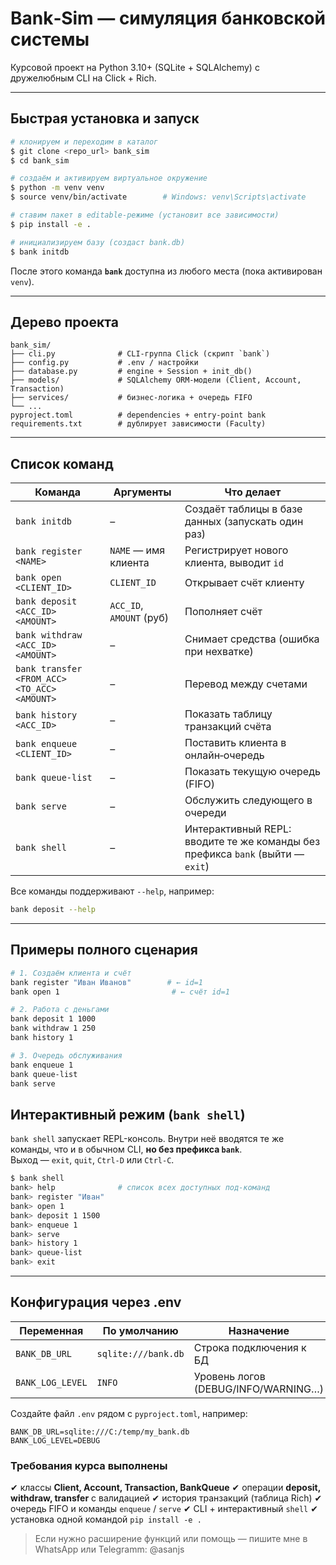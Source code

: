 # Bank‑Sim — симуляция банковской системы

Курсовой проект на Python 3.10+ (SQLite + SQLAlchemy) с дружелюбным CLI на Click + Rich.

---

## Быстрая установка и запуск

```bash
# клонируем и переходим в каталог
$ git clone <repo_url> bank_sim
$ cd bank_sim

# создаём и активируем виртуальное окружение
$ python -m venv venv
$ source venv/bin/activate        # Windows: venv\Scripts\activate

# ставим пакет в editable‑режиме (установит все зависимости)
$ pip install -e .

# инициализируем базу (создаст bank.db)
$ bank initdb
```

После этого команда **`bank`** доступна из любого места (пока активирован `venv`).

---

## Дерево проекта

```
bank_sim/
├── cli.py              # CLI-группа Click (скрипт `bank`)
├── config.py           # .env / настройки
├── database.py         # engine + Session + init_db()
├── models/             # SQLAlchemy ORM‑модели (Client, Account, Transaction)
├── services/           # бизнес‑логика + очередь FIFO
└── ...
pyproject.toml          # dependencies + entry‑point bank
requirements.txt        # дублирует зависимости (Faculty)
```

---

## Список команд

| Команда                                      | Аргументы                | Что делает                                                                     |
| -------------------------------------------- | ------------------------ | ------------------------------------------------------------------------------ |
| `bank initdb`                                | –                        | Создаёт таблицы в базе данных (запускать один раз)                             |
| `bank register <NAME>`                       | `NAME` — имя клиента     | Регистрирует нового клиента, выводит `id`                                      |
| `bank open <CLIENT_ID>`                      | `CLIENT_ID`              | Открывает счёт клиенту                                                         |
| `bank deposit <ACC_ID> <AMOUNT>`             | `ACC_ID`, `AMOUNT` (руб) | Пополняет счёт                                                                 |
| `bank withdraw <ACC_ID> <AMOUNT>`            | –                        | Снимает средства (ошибка при нехватке)                                         |
| `bank transfer <FROM_ACC> <TO_ACC> <AMOUNT>` | –                        | Перевод между счетами                                                          |
| `bank history <ACC_ID>`                      | –                        | Показать таблицу транзакций счёта                                              |
| `bank enqueue <CLIENT_ID>`                   | –                        | Поставить клиента в онлайн‑очередь                                             |
| `bank queue-list`                            | –                        | Показать текущую очередь (FIFO)                                                |
| `bank serve`                                 | –                        | Обслужить следующего в очереди                                                 |
| `bank shell`                                 | –                        | Интерактивный REPL: вводите те же команды без префикса `bank` (выйти — `exit`) |

Все команды поддерживают `--help`, например:

```bash
bank deposit --help
```

---

## Примеры полного сценария

```bash
# 1. Создаём клиента и счёт
bank register "Иван Иванов"        # ← id=1
bank open 1                         # ← счёт id=1

# 2. Работа с деньгами
bank deposit 1 1000
bank withdraw 1 250
bank history 1

# 3. Очередь обслуживания
bank enqueue 1
bank queue-list
bank serve
```
## Интерактивный режим (`bank shell`)

`bank shell` запускает REPL-консоль. Внутри неё вводятся те же команды,
что и в обычном CLI, **но без префикса `bank`**.  
Выход — `exit`, `quit`, `Ctrl-D` или `Ctrl-C`.

```bash
$ bank shell
bank> help              # список всех доступных под-команд
bank> register "Иван"
bank> open 1
bank> deposit 1 1500
bank> enqueue 1
bank> serve
bank> history 1
bank> queue-list
bank> exit
```


---

## Конфигурация через .env

| Переменная       | По умолчанию        | Назначение                          |
| ---------------- | ------------------- | ----------------------------------- |
| `BANK_DB_URL`    | `sqlite:///bank.db` | Строка подключения к БД             |
| `BANK_LOG_LEVEL` | `INFO`              | Уровень логов (DEBUG/INFO/WARNING…) |

Создайте файл `.env` рядом с `pyproject.toml`, например:

```dotenv
BANK_DB_URL=sqlite:///C:/temp/my_bank.db
BANK_LOG_LEVEL=DEBUG
```


### Требования курса выполнены

✔ классы **Client, Account, Transaction, BankQueue**
✔ операции **deposit, withdraw, transfer** с валидацией
✔ история транзакций (таблица Rich)
✔ очередь FIFO и команды `enqueue` / `serve`
✔ CLI + интерактивный `shell`
✔ установка одной командой `pip install -e .`

> Если нужно расширение функций или помощь — пишите мне в WhatsApp или Telegramm: @asanjs
